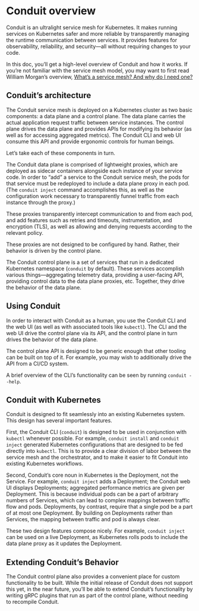 # Conduit overview
Conduit is an ultralight service mesh for Kubernetes. It makes running services on Kubernetes safer and more reliable by transparently managing the runtime communication between services. It provides features for observability, reliability, and security—all without requiring changes to your code.

In this doc, you’ll get a high-level overview of Conduit and how it works. If you’re not familiar with the service mesh model, you may want to first read William Morgan’s overview, [What’s a service mesh? And why do I need one?](https://buoyant.io/2017/04/25/whats-a-service-mesh-and-why-do-i-need-one/)

## Conduit’s architecture
The Conduit service mesh is deployed on a Kubernetes cluster as two basic components: a data plane and a control plane. The data plane carries the actual application request traffic between service instances. The control plane drives the data plane and provides APIs for modifying its behavior (as well as for accessing aggregated metrics). The Conduit CLI and web UI consume this API and provide ergonomic controls for human beings.

Let’s take each of these components in turn.

The Conduit data plane is comprised of lightweight proxies, which are deployed as sidecar containers alongside each instance of your service code. In order to “add” a service to the Conduit service mesh, the pods for that service must be redeployed to include a data plane proxy in each pod. (The `conduit inject` command accomplishes this, as well as the configuration work necessary to transparently funnel traffic from each instance through the proxy.)

These proxies transparently intercept communication to and from each pod, and add features such as retries and timeouts, instrumentation, and encryption (TLS), as well as allowing and denying requests according to the relevant policy.

These proxies are not designed to be configured by hand. Rather, their behavior is driven by the control plane.

The Conduit control plane is a set of services that run in a dedicated Kubernetes namespace (`conduit` by default). These services accomplish various things—aggregating telemetry data, providing a user-facing API, providing control data to the data plane proxies, etc. Together, they drive the behavior of the data plane.

## Using Conduit
In order to interact with Conduit as a human, you use the Conduit CLI and the web UI (as well as with associated tools like `kubectl`). The CLI and the web UI drive the control plane via its API, and the control plane in turn drives the behavior of the data plane.

The control plane API is designed to be generic enough that other tooling can be built on top of it. For example, you may wish to additionally drive the API from a CI/CD system.

A brief overview of the CLI’s functionality can be seen by running `conduit --help`.

## Conduit with Kubernetes
Conduit is designed to fit seamlessly into an existing Kubernetes system. This design has several important features.

First, the Conduit CLI (`conduit`) is designed to be used in conjunction with `kubectl` whenever possible. For example, `conduit install` and `conduit inject` generated Kubernetes configurations that are designed to be fed directly into `kubectl`. This is to provide a clear division of labor between the service mesh and the orchestrator, and to make it easier to fit Conduit into existing Kubernetes workflows.

Second, Conduit’s core noun in Kubernetes is the Deployment, not the Service. For example, `conduit inject` adds a Deployment; the Conduit web UI displays Deployments; aggregated performance metrics are given per Deployment. This is because individual pods can be a part of arbitrary numbers of Services, which can lead to complex mappings between traffic flow and pods. Deployments, by contrast, require that a single pod be a part of at most one Deployment. By building on Deployments rather than Services, the mapping between traffic and pod is always clear.

These two design features compose nicely. For example, `conduit inject` can be used on a live Deployment, as Kubernetes rolls pods to include the data plane proxy as it updates the Deployment.

## Extending Conduit’s Behavior
The Conduit control plane also provides a convenient place for custom functionality to be built. While the initial release of Conduit does not support this yet, in the near future, you’ll be able to extend Conduit’s functionality by writing gRPC plugins that run as part of the control plane, without needing to recompile Conduit.
